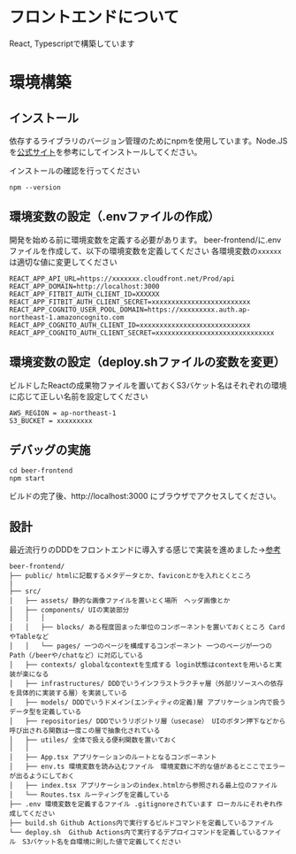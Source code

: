 # フロントエンドについて
React, Typescriptで構築しています
# 環境構築
## インストール
依存するライブラリのバージョン管理のためにnpmを使用しています。Node.JSを[公式サイト](https://nodejs.org/en/download)を参考にしてインストールしてください。

インストールの確認を行ってください
```
npm --version
```

## 環境変数の設定（.envファイルの作成）
開発を始める前に環境変数を定義する必要があります。
beer-frontend/に.envファイルを作成して、以下の環境変数を定義してください
各環境変数の`xxxxxx`は適切な値に変更してください
```
REACT_APP_API_URL=https://xxxxxxx.cloudfront.net/Prod/api
REACT_APP_DOMAIN=http://localhost:3000
REACT_APP_FITBIT_AUTH_CLIENT_ID=XXXXXX
REACT_APP_FITBIT_AUTH_CLIENT_SECRET=xxxxxxxxxxxxxxxxxxxxxxxxx
REACT_APP_COGNITO_USER_POOL_DOMAIN=https://xxxxxxxxx.auth.ap-northeast-1.amazoncognito.com
REACT_APP_COGNITO_AUTH_CLIENT_ID=xxxxxxxxxxxxxxxxxxxxxxxxxxxx
REACT_APP_COGNITO_AUTH_CLIENT_SECRET=xxxxxxxxxxxxxxxxxxxxxxxxxxxxxx
```

## 環境変数の設定（deploy.shファイルの変数を変更）
ビルドしたReactの成果物ファイルを置いておくS3バケット名はそれぞれの環境に応じて正しい名前を設定してください
```
AWS_REGION = ap-northeast-1
S3_BUCKET = xxxxxxxxx
```

## デバッグの実施
```
cd beer-frontend
npm start
```
ビルドの完了後、http://localhost:3000 にブラウザでアクセスしてください。

## 設計
最近流行りのDDDをフロントエンドに導入する感じで実装を進めました→[参考](https://qiita.com/sho-kanamaru/items/dce0d93e71e7815da8a8)

```
beer-frontend/
├── public/ htmlに記載するメタデータとか、faviconとかを入れとくところ
|
├── src/
│   ├── assets/ 静的な画像ファイルを置いとく場所　ヘッダ画像とか
│   ├── components/ UIの実装部分
│   │   │
│   │   ├── blocks/ ある程度固まった単位のコンポーネントを置いておくところ CardやTableなど
│   │   └── pages/ 一つのページを構成するコンポーネント 一つのページが一つのPath（/beerや/chatなど）に対応している
│   ├── contexts/ globalなcontextを生成する login状態はcontextを用いると実装が楽になる  
│   ├── infrastructures/ DDDでいうインフラストラクチャ層（外部リソースへの依存を具体的に実装する層）を実装している
│   ├── models/ DDDでいうドメイン(エンティティの定義)層 アプリケーション内で扱うデータ型を定義している
│   ├── repositories/ DDDでいうリポジトリ層（usecase） UIのボタン押下などから呼び出される関数は一度この層で抽象化されている
│   ├── utiles/ 全体で扱える便利関数を置いておく
│   │
│   ├── App.tsx アプリケーションのルートとなるコンポーネント
│   ├── env.ts 環境変数を読み込むファイル　環境変数に不的な値があるとここでエラーが出るようにしておく
│   ├── index.tsx アプリケーションのindex.htmlから参照される最上位のファイル
│   └── Routes.tsx ルーティングを定義している
├── .env 環境変数を定義するファイル .gitignoreされています ローカルにそれぞれ作成してください
├── build.sh Github Actions内で実行するビルドコマンドを定義しているファイル
└── deploy.sh  Github Actions内で実行するデプロイコマンドを定義しているファイル　S3バケット名を自環境に則した値で定義してください
```


